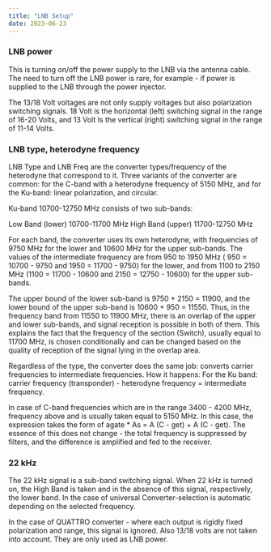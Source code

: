 ```yaml
---
title: "LNB Setup"
date: 2023-06-23
---
```


### LNB power

This is turning on/off the power supply to the LNB via the antenna cable. The need to turn off the LNB power is rare, for example - if power is supplied to the LNB through the power injector.

The 13/18 Volt voltages are not only supply voltages but also polarization switching signals. 18 Volt is the horizontal (left) switching signal in the range of 16-20 Volts, and 13 Volt Is the vertical (right) switching signal in the range of 11-14 Volts.

### LNB type, heterodyne frequency

LNB Type and LNB Freq are the converter types/frequency of the heterodyne that correspond to it.
Three variants of the converter are common: for the C-band with a heterodyne frequency of 5150 MHz, and for the Ku-band: linear polarization, and circular.

Ku-band 10700-12750 MHz consists of two sub-bands:

Low Band (lower) 10700-11700 MHz
High Band (upper) 11700-12750 MHz

For each band, the converter uses its own heterodyne, with frequencies of 9750 MHz for the lower and 10600 MHz for the upper sub-bands. The values of the intermediate frequency are from 950 to 1950 MHz ( 950 = 10700 - 9750 and 1950 = 11700 - 9750) for the lower, and from 1100 to 2150 MHz (1100 = 11700 - 10600 and 2150 = 12750 - 10600) for the upper sub-bands.

The upper bound of the lower sub-band is 9750 + 2150 = 11900, and the lower bound of the upper sub-band is 10600 + 950 = 11550. Thus, in the frequency band from 11550 to 11900 MHz, there is an overlap of the upper and lower sub-bands, and signal reception is possible in both of them. This explains the fact that the frequency of the section (Switch), usually equal to 11700 MHz, is chosen conditionally and can be changed based on the quality of reception of the signal lying in the overlap area.

Regardless of the type, the converter does the same job: converts carrier frequencies to intermediate frequencies.
How it happens:
For the Ku band: carrier frequency (transponder) - heterodyne frequency = intermediate frequency.

In case of C-band frequencies which are in the range 3400 - 4200 MHz, frequency above and is usually taken equal to 5150 MHz. In this case, the expression takes the form of agate * As = A (C - get) + A (C - get). The essence of this does not change - the total frequency is suppressed by filters, and the difference is amplified and fed to the receiver.

### 22 kHz

The 22 kHz signal is a sub-band switching signal. When 22 kHz is turned on, the High Band is taken and in the absence of this signal, respectively, the lower band. In the case of universal Converter-selection is automatic depending on the selected frequency.

In the case of QUATTRO converter - where each output is rigidly fixed polarization and range, this signal is ignored. Also 13/18 volts are not taken into account. They are only used as LNB power.
